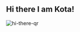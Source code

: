## Hi there I am Kota!
![hi-there-qr](https://github.com/07130918/profile/assets/70265286/4523bff9-7141-4c61-a777-ffa3e6893b28)
